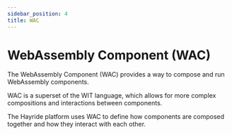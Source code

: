 ```yaml
---
sidebar_position: 4
title: WAC
---
```


# WebAssembly Component (WAC)

The WebAssembly Component (WAC) provides a way to compose and run WebAssembly components. 

WAC is a superset of the WIT language, which allows for more complex compositions and interactions between components.

The Hayride platform uses WAC to define how components are composed together and how they interact with each other.


